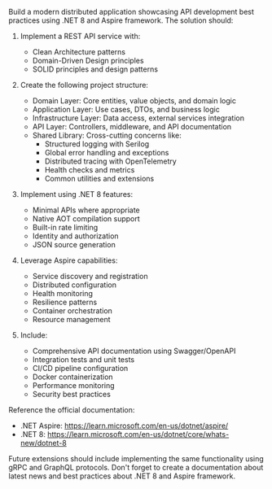 Build a modern distributed application showcasing API development best practices using .NET 8 and Aspire framework. The solution should:

1. Implement a REST API service with:
   - Clean Architecture patterns
   - Domain-Driven Design principles
   - SOLID principles and design patterns

2. Create the following project structure:
   - Domain Layer: Core entities, value objects, and domain logic
   - Application Layer: Use cases, DTOs, and business logic
   - Infrastructure Layer: Data access, external services integration
   - API Layer: Controllers, middleware, and API documentation
   - Shared Library: Cross-cutting concerns like:
     - Structured logging with Serilog
     - Global error handling and exceptions
     - Distributed tracing with OpenTelemetry
     - Health checks and metrics
     - Common utilities and extensions

3. Implement using .NET 8 features:
   - Minimal APIs where appropriate
   - Native AOT compilation support
   - Built-in rate limiting
   - Identity and authorization
   - JSON source generation

4. Leverage Aspire capabilities:
   - Service discovery and registration
   - Distributed configuration
   - Health monitoring
   - Resilience patterns
   - Container orchestration
   - Resource management

5. Include:
   - Comprehensive API documentation using Swagger/OpenAPI
   - Integration tests and unit tests
   - CI/CD pipeline configuration
   - Docker containerization
   - Performance monitoring
   - Security best practices

Reference the official documentation:
- .NET Aspire: https://learn.microsoft.com/en-us/dotnet/aspire/
- .NET 8: https://learn.microsoft.com/en-us/dotnet/core/whats-new/dotnet-8

Future extensions should include implementing the same functionality using gRPC and GraphQL protocols.
Don't forget to create a documentation about latest news and best practices about .NET 8 and Aspire framework.
